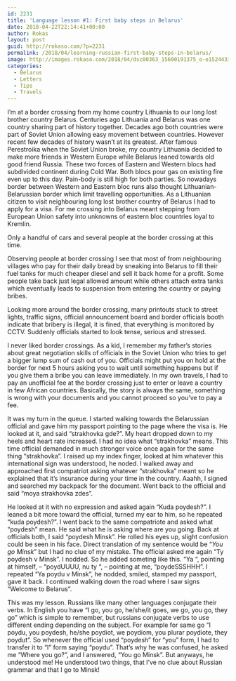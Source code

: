 ```yaml
---
id: 2231
title: 'Language lesson #1: First baby steps in Belarus'
date: 2018-04-22T22:14:41+00:00
author: Rokas
layout: post
guid: http://rokaso.com/?p=2231
permalink: /2018/04/learning-russian-first-baby-steps-in-belarus/
image: http://images.rokaso.com/2018/04/dsc00363_15600191375_o-e1524433163803.jpg
categories:
  - Belarus
  - Letters
  - Tips
  - Travels
---
```

I&#8217;m at a border crossing from my home country Lithuania to our long lost brother country Belarus. Centuries ago Lithuania and Belarus was one country sharing part of history together. Decades ago both countries were part of Soviet Union allowing easy movement between countries. However recent few decades of history wasn&#8217;t at its greatest. After famous Perestroika when the Soviet Union broke, my country Lithuania decided to make more friends in Western Europe while Belarus leaned towards old good friend Russia. These two forces of Eastern and Western blocs had subdivided continent during Cold War. Both blocs pour gas on existing fire even up to this day. Pain-body is still high for both parties. So nowadays border between Western and Eastern bloc runs also thought Lithuanian-Belarussian border which limit travelling opportunities. As a Lithuanian citizen to visit neighbouring long lost brother country of Belarus I had to apply for a visa. For me crossing into Belarus meant stepping from European Union safety into unknowns of eastern bloc countries loyal to Kremlin.

Only a handful of cars and several people at the border crossing at this time.

Observing people at border crossing I see that most of from neighbouring villages who pay for their daily bread by sneaking into Belarus to fill their fuel tanks for much cheaper diesel and sell it back home for a profit. Some people take back just legal allowed amount while others attach extra tanks which eventually leads to suspension from entering the country or paying bribes.

Looking more around the border crossing, many printouts stuck to street lights, traffic signs, official announcement board and border officials booth indicate that bribery is illegal, it is fined, that everything is monitored by CCTV. Suddenly officials started to look tense, serious and stressed.

I never liked border crossings. As a kid, I remember my father&#8217;s stories about great negotiation skills of officials in the Soviet Union who tries to get a bigger lump sum of cash out of you. Officials might put you on hold at the border for next 5 hours asking you to wait until something happens but if you give them a bribe you can leave immediately. In my own travels, I had to pay an unofficial fee at the border crossing just to enter or leave a country in few African countries. Basically, the story is always the same, something is wrong with your documents and you cannot proceed so you&#8217;ve to pay a fee.

It was my turn in the queue. I started walking towards the Belarussian official and gave him my passport pointing to the page where the visa is. He looked at it, and said &#8220;strakhovka gde?&#8221;. My heart dropped down to my heels and heart rate increased. I had no idea what &#8220;strakhovka&#8221; means. This time official demanded in much stronger voice once again for the same thing &#8220;strakhovka&#8221;. I raised up my index finger, looked at him whatever this international sign was understood, he noded. I walked away and approached first compatriot asking whatever &#8220;strakhovka&#8221; meant so he explained that it&#8217;s insurance during your time in the country. Aaahh, I signed and searched my backpack for the document. Went back to the official and said &#8220;moya strakhovka zdes&#8221;.

He looked at it with no expression and asked again &#8220;Kuda poydesh?&#8221;. I leaned a bit more toward the official, turned my ear to him, so he repeated &#8220;kuda poydesh?&#8221;. I went back to the same compatriote and asked what &#8220;poydesh&#8221; mean. He said what he is asking where are you going. Back at officials both, I said &#8220;poydesh Minsk&#8221;. He rolled his eyes up, slight confusion could be seen in his face. Direct translation of my sentence would be &#8220;_You go Minsk_&#8221; but I had no clue of my mistake. The official asked me again &#8220;Ty poydesh v Minsk&#8221;. I nodded. So he added someting like this. &#8220;Ya &#8220;, pointing at himself, &#8211; &#8220;poydUUUU, nu ty &#8220;, &#8211; pointing at me, &#8220;poydeSSSHHH&#8221;. I repeated &#8220;Ya poydu v Minsk&#8221;, he nodded, smiled, stamped my passport, gave it back. I continued walking down the road where I saw signs &#8220;Welcome to Belarus&#8221;.

This was my lesson. Russians like many other languages conjugate their verbs. In English you have &#8220;I go, you go, he/she/it goes, we go, you go, they go&#8221; which is simple to remember, but russians conjugate verbs to use different ending depending on the subject. For example for same go &#8220;I poydu, you poydesh, he/she poydiot, we poydiom, you plurar poydiote, they poydut&#8221;. So whenever the official used &#8220;poydesh&#8221; for &#8220;you&#8221; form, I had to transfer it to &#8220;I&#8221; form saying &#8220;poydu&#8221;. That&#8217;s why he was confused, he asked me &#8220;Where you go?&#8221;, and I answered, &#8220;You go Minsk&#8221;. But anyways, he understood me! He understood two things, that I&#8217;ve no clue about Russian grammar and that I go to Minsk!
